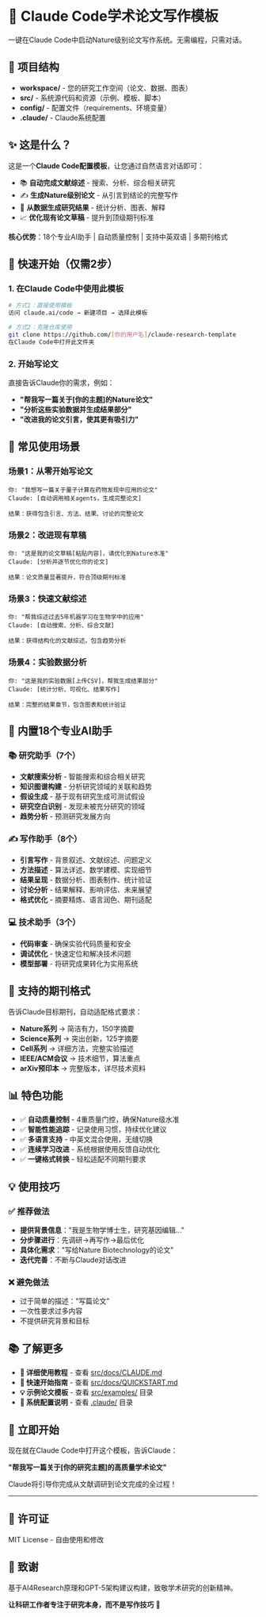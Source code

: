 # 🎯 Claude Code学术论文写作模板

一键在Claude Code中启动Nature级别论文写作系统。无需编程，只需对话。

## 📁 项目结构
- **workspace/** - 您的研究工作空间（论文、数据、图表）
- **src/** - 系统源代码和资源（示例、模板、脚本）
- **config/** - 配置文件（requirements、环境变量）
- **.claude/** - Claude系统配置

## ✨ 这是什么？

这是一个**Claude Code配置模板**，让您通过自然语言对话即可：
- 📚 **自动完成文献综述** - 搜索、分析、综合相关研究
- ✍️ **生成Nature级别论文** - 从引言到结论的完整写作
- 🔬 **从数据生成研究结果** - 统计分析、图表、解释
- 📈 **优化现有论文草稿** - 提升到顶级期刊标准

**核心优势**：18个专业AI助手 | 自动质量控制 | 支持中英双语 | 多期刊格式

## 🚀 快速开始（仅需2步）

### 1. 在Claude Code中使用此模板
```bash
# 方式1：直接使用模板
访问 claude.ai/code → 新建项目 → 选择此模板

# 方式2：克隆仓库使用
git clone https://github.com/[你的用户名]/claude-research-template
在Claude Code中打开此文件夹
```

### 2. 开始写论文
直接告诉Claude你的需求，例如：
- **"帮我写一篇关于[你的主题]的Nature论文"**
- **"分析这些实验数据并生成结果部分"**  
- **"改进我的论文引言，使其更有吸引力"**

## 📖 常见使用场景

### 场景1：从零开始写论文
```
你: "我想写一篇关于量子计算在药物发现中应用的论文"
Claude: [自动调用相关agents，生成完整论文]

结果：获得包含引言、方法、结果、讨论的完整论文
```

### 场景2：改进现有草稿  
```
你: "这是我的论文草稿[粘贴内容]，请优化到Nature水准"
Claude: [分析并逐节优化你的论文]

结果：论文质量显著提升，符合顶级期刊标准
```

### 场景3：快速文献综述
```
你: "帮我综述过去5年机器学习在生物学中的应用"
Claude: [自动搜索、分析、综合文献]

结果：获得结构化的文献综述，包含趋势分析
```

### 场景4：实验数据分析
```
你: "这是我的实验数据[上传CSV]，帮我生成结果部分"
Claude: [统计分析、可视化、结果写作]

结果：完整的结果章节，包含图表和统计验证
```

## 🤖 内置18个专业AI助手

### 📚 研究助手（7个）
- **文献搜索分析** - 智能搜索和综合相关研究
- **知识图谱构建** - 分析研究领域的关联和趋势
- **假设生成** - 基于现有研究生成可测试假设
- **研究空白识别** - 发现未被充分研究的领域
- **趋势分析** - 预测研究发展方向

### ✍️ 写作助手（8个）  
- **引言写作** - 背景叙述、文献综述、问题定义
- **方法描述** - 算法详述、数学建模、实现细节
- **结果呈现** - 数据分析、图表制作、统计验证
- **讨论分析** - 结果解释、影响评估、未来展望
- **格式优化** - 摘要精炼、语言润色、期刊适配

### 💻 技术助手（3个）
- **代码审查** - 确保实验代码质量和安全
- **调试优化** - 快速定位和解决技术问题
- **模型部署** - 将研究成果转化为实用系统

## 🎯 支持的期刊格式

告诉Claude目标期刊，自动适配格式要求：

- **Nature系列** → 简洁有力，150字摘要
- **Science系列** → 突出创新，125字摘要
- **Cell系列** → 详细方法，完整实验描述
- **IEEE/ACM会议** → 技术细节，算法重点
- **arXiv预印本** → 完整版本，详尽技术资料

## 📊 特色功能

- ✅ **自动质量控制** - 4重质量门控，确保Nature级水准
- ✅ **智能性能追踪** - 记录使用习惯，持续优化建议
- ✅ **多语言支持** - 中英文混合使用，无缝切换
- ✅ **连续学习改进** - 系统根据使用反馈自动优化
- ✅ **一键格式转换** - 轻松适配不同期刊要求

## 💡 使用技巧

### ✅ 推荐做法
- **提供背景信息**："我是生物学博士生，研究基因编辑..."
- **分步骤进行**：先调研→再写作→最后优化
- **具体化需求**："写给Nature Biotechnology的论文"
- **迭代完善**：不断与Claude对话改进

### ❌ 避免做法  
- 过于简单的描述："写篇论文"
- 一次性要求过多内容
- 不提供研究背景和目标

## 📚 了解更多

- **📖 详细使用教程** - 查看 [src/docs/CLAUDE.md](src/docs/CLAUDE.md)
- **🎯 快速开始指南** - 查看 [src/docs/QUICKSTART.md](src/docs/QUICKSTART.md)  
- **💡 示例论文模板** - 查看 [src/examples/](src/examples/) 目录
- **🔧 系统配置说明** - 查看 [.claude/](.claude/) 目录

## 🚀 立即开始

现在就在Claude Code中打开这个模板，告诉Claude：

**"帮我写一篇关于[你的研究主题]的高质量学术论文"**

Claude将引导你完成从文献调研到论文完成的全过程！

---

## 📄 许可证

MIT License - 自由使用和修改

## 🙏 致谢

基于AI4Research原理和GPT-5架构建议构建，致敬学术研究的创新精神。

**让科研工作者专注于研究本身，而不是写作技巧** 🎯